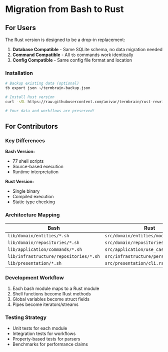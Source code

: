 # Migration from Bash to Rust

## For Users

The Rust version is designed to be a drop-in replacement:

1. **Database Compatible** - Same SQLite schema, no data migration needed
2. **Command Compatible** - All `tb` commands work identically
3. **Config Compatible** - Same config file format and location

### Installation

```bash
# Backup existing data (optional)
tb export json ~/termbrain-backup.json

# Install Rust version
curl -sSL https://raw.githubusercontent.com/anivar/termbrain/rust-rewrite/install.sh | bash

# Your data and workflows are preserved!
```

## For Contributors

### Key Differences

**Bash Version:**
- 77 shell scripts
- Source-based execution
- Runtime interpretation

**Rust Version:**
- Single binary
- Compiled execution
- Static type checking

### Architecture Mapping

| Bash | Rust |
|------|------|
| `lib/domain/entities/*.sh` | `src/domain/entities/mod.rs` |
| `lib/domain/repositories/*.sh` | `src/domain/repositories/mod.rs` |
| `lib/application/commands/*.sh` | `src/application/use_cases/*.rs` |
| `lib/infrastructure/repositories/*.sh` | `src/infrastructure/persistence/*.rs` |
| `lib/presentation/*.sh` | `src/presentation/cli.rs` |

### Development Workflow

1. Each bash module maps to a Rust module
2. Shell functions become Rust methods
3. Global variables become struct fields
4. Pipes become iterators/streams

### Testing Strategy

- Unit tests for each module
- Integration tests for workflows
- Property-based tests for parsers
- Benchmarks for performance claims